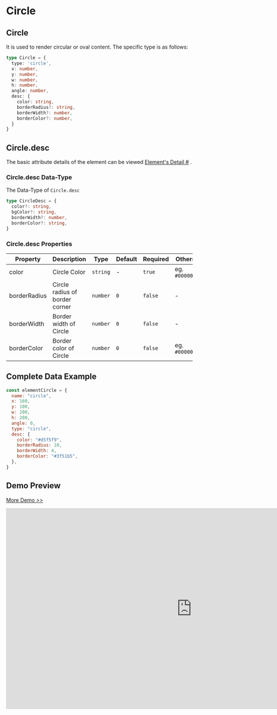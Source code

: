 # Circle

## Circle

It is used to render circular or oval content. The specific type is as follows:

```ts
type Circle = {
  type: 'circle',
  x: number,
  y: number,
  w: number,
  h: number,
  angle: number,
  desc: {
    color: string,
    borderRadius?: string,
    borderWidth?: number,
    borderColor?: number,
  }
}
```

## Circle.desc

The basic attribute details of the element can be viewed [Element's Detail
#](./info.md#element-s-detail) .

### Circle.desc Data-Type

The Data-Type of `Circle.desc`

```ts
type CircleDesc = {
  color?: string,
  bgColor?: string,
  borderWidth?: number,
  borderColor?: string,
}
```

### Circle.desc Properties


|Property|Description|Type|Default|Required|Others|
|--|--|--|--|--|--|
| color | Circle Color |`string`| - | `true` | eg. `#000000` |
| borderRadius | Circle radius of border corner |`number`| `0` | `false` | - |
| borderWidth | Border width of Circle |`number`| `0` | `false` | - |
| borderColor | Border color of Circle |`number`| `0` | `false` | eg. `#000000`  |


## Complete Data Example

```js
const elementCircle = {
  name: "circle",
  x: 160,
  y: 100,
  w: 200,
  h: 200,
  angle: 0,
  type: "circle",
  desc: {
    color: "#d5f5f9",
    borderRadius: 10,
    borderWidth: 4,
    borderColor: "#3f51b5",
  },
}
```


## Demo Preview

[More Demo >>](https://idraw.js.org/playground/?demo=elem-circle)

<iframe 
    src="https://idraw.js.org/playground/?demo=elem-circle&header=false&sider=false&default-editor-split=37" 
    width="1000" height="540" frameborder="no" border="0"
    style="border: 1px solid #cecece; margin: 0px auto;"
  ></iframe>